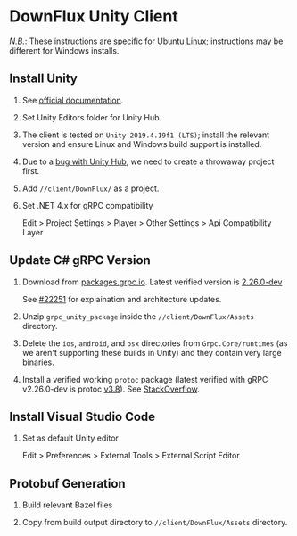 # DownFlux Unity Client

*N.B.*: These instructions are specific for Ubuntu Linux; instructions may be
different for Windows installs.

## Install Unity

1. See [official documentation](https://unity3d.com/get-unity/download).

1. Set Unity Editors folder for Unity Hub.

1. The client is tested on `Unity 2019.4.19f1 (LTS)`; install the relevant
   version and ensure Linux and Windows build support is installed.

1. Due to a
   [bug with Unity Hub](https://forum.unity.com/threads/no-editor-installed.893605),
   we need to create a throwaway project first.

1. Add `//client/DownFlux/` as a project.

1. Set .NET 4.x for gRPC compatibility

   Edit > Project Settings > Player > Other Settings > Api Compatibility Layer

## Update C# gRPC Version

1. Download from [packages.grpc.io](https://packages.grpc.io/). Latest verified
   version is
   [2.26.0-dev](https://packages.grpc.io/archive/2019/12/a02d6b9be81cbadb60eed88b3b44498ba27bcba9-edd81ac6-e3d1-461a-a263-2b06ae913c3f/index.xml)

   See [#22251](https://github.com/grpc/grpc/issues/22251) for explaination and
   architecture updates.

1. Unzip `grpc_unity_package` inside the `//client/DownFlux/Assets` directory.

1. Delete the `ios`, `android`, and `osx` directories from `Grpc.Core/runtimes`
   (as we aren't supporting these builds in Unity) and they contain very large
   binaries.

1. Install a verified working `protoc` package (latest verified with gRPC
   v2.26.0-dev is protoc
   [v3.8](https://github.com/protocolbuffers/protobuf/releases/tag/v3.8.0)).
   See [StackOverflow](https://askubuntu.com/questions/1072683/).

## Install Visual Studio Code

1. Set as default Unity editor

   Edit > Preferences > External Tools > External Script Editor

## Protobuf Generation

1. Build relevant Bazel files

1. Copy from build output directory to `//client/DownFlux/Assets` directory.
